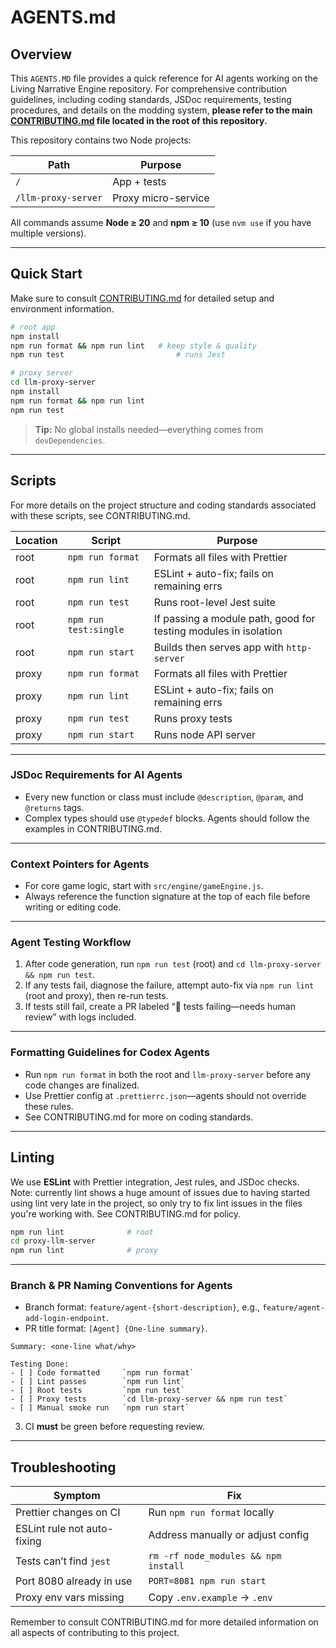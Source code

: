 # AGENTS.md

## Overview

This `AGENTS.MD` file provides a quick reference for AI agents working on the Living Narrative Engine repository. For
comprehensive contribution guidelines, including coding standards, JSDoc requirements, testing procedures, and details
on the modding system, **please refer to the main [CONTRIBUTING.md](CONTRIBUTING.md) file located in the root of this
repository.**

This repository contains two Node projects:

| Path                | Purpose             |
| ------------------- | ------------------- |
| `/`                 | App + tests         |
| `/llm-proxy-server` | Proxy micro-service |

All commands assume **Node ≥ 20** and **npm ≥ 10** (use `nvm use` if you have multiple versions).

---

## Quick Start

Make sure to consult [CONTRIBUTING.md](CONTRIBUTING.md) for detailed setup and environment information.

```bash
# root app
npm install
npm run format && npm run lint   # keep style & quality
npm run test                         # runs Jest

# proxy server
cd llm-proxy-server
npm install
npm run format && npm run lint
npm run test
```

> **Tip:** No global installs needed—everything comes from `devDependencies`.

---

## Scripts

For more details on the project structure and coding standards associated with these scripts, see CONTRIBUTING.md.

| Location | Script                | Purpose                                                         |
| -------- | --------------------- | --------------------------------------------------------------- |
| root     | `npm run format`      | Formats all files with Prettier                                 |
| root     | `npm run lint`        | ESLint + auto-fix; fails on remaining errs                      |
| root     | `npm run test`        | Runs root-level Jest suite                                      |
| root     | `npm run test:single` | If passing a module path, good for testing modules in isolation |
| root     | `npm run start`       | Builds then serves app with `http-server`                       |
| proxy    | `npm run format`      | Formats all files with Prettier                                 |
| proxy    | `npm run lint`        | ESLint + auto-fix; fails on remaining errs                      |
| proxy    | `npm run test`        | Runs proxy tests                                                |
| proxy    | `npm run start`       | Runs node API server                                            |

---

### JSDoc Requirements for AI Agents

- Every new function or class must include `@description`, `@param`, and `@returns` tags.
- Complex types should use `@typedef` blocks. Agents should follow the examples in CONTRIBUTING.md.

---

### Context Pointers for Agents

- For core game logic, start with `src/engine/gameEngine.js`.
- Always reference the function signature at the top of each file before writing or editing code.

---

### Agent Testing Workflow

1. After code generation, run `npm run test` (root) and `cd llm-proxy-server && npm run test`.
2. If any tests fail, diagnose the failure, attempt auto-fix via `npm run lint` (root and proxy), then re-run tests.
3. If tests still fail, create a PR labeled “🚫 tests failing—needs human review” with logs included.

---

### Formatting Guidelines for Codex Agents

- Run `npm run format` in both the root and `llm-proxy-server` before any code changes are finalized.
- Use Prettier config at `.prettierrc.json`—agents should not override these rules.
- See CONTRIBUTING.md for more on coding standards.

---

## Linting

We use **ESLint** with Prettier integration, Jest rules, and JSDoc checks.  
Note: currently lint shows a huge amount of issues due to having started using lint very late in the project, so only
try to fix lint issues in the files you're working with. See CONTRIBUTING.md for policy.

```bash
npm run lint              # root
cd proxy-llm-server
npm run lint              # proxy
```

---

### Branch & PR Naming Conventions for Agents

- Branch format: `feature/agent-{short-description}`, e.g., `feature/agent-add-login-endpoint`.
- PR title format: `[Agent] {One-line summary}`.

```text
Summary: <one-line what/why>

Testing Done:
- [ ] Code formatted     `npm run format`
- [ ] Lint passes        `npm run lint`
- [ ] Root tests         `npm run test`
- [ ] Proxy tests        `cd llm-proxy-server && npm run test`
- [ ] Manual smoke run   `npm run start`
```

3. CI **must** be green before requesting review.

---

## Troubleshooting

| Symptom                     | Fix                                  |
| --------------------------- | ------------------------------------ |
| Prettier changes on CI      | Run `npm run format` locally         |
| ESLint rule not auto-fixing | Address manually or adjust config    |
| Tests can’t find `jest`     | `rm -rf node_modules && npm install` |
| Port 8080 already in use    | `PORT=8081 npm run start`            |
| Proxy env vars missing      | Copy `.env.example` → `.env`         |

Remember to consult CONTRIBUTING.md for more detailed information on all aspects of contributing to this project.
